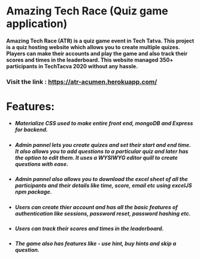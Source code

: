 # Amazing Tech Race (Quiz game application)
#### Amazing Tech Race (ATR) is a quiz game event in Tech Tatva. This project is a quiz hosting website which allows you to create multiple quizes. Players can make their accounts and play the game and also track their scores and times in the leaderboard. This website managed 350+ participants in TechTacva 2020 without any hassle.

### Visit the link : https://atr-acumen.herokuapp.com/

# Features:
  - ##### Materialize CSS used to make entire front end, mongoDB and Express for backend.
  - ##### Admin pannel lets you create quizes and set their start and end time. It also allows you to add questions to a particular quiz and later has the option to edit them. It uses a WYSIWYG editor quill to create questions with ease. 
  - ##### Admin pannel also allows you to download the excel sheet of all the participants and their details like time, score, email etc using excelJS npm package.
  - ##### Users can create thier account and has all the basic features of authentication like sessions, password reset, password hashing etc.
  - ##### Users can track their scores and times in the leaderboard.
  - ##### The game also has features like - use hint, buy hints and skip a question.
